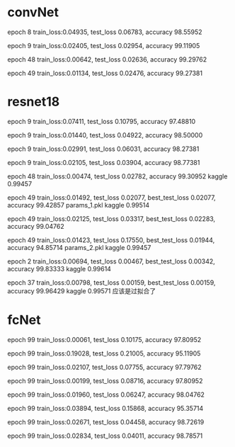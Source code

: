 <!-- Something Fishy Going On If You're Above This , Ben Hamner  0.99514 -->

# convNet
<!--  -->
epoch 8 train_loss:0.04935, test_loss 0.06783, accuracy 98.55952
<!-- 先随机旋转(-5,5)度，再以0.5的概率放大到32或pad到32，再random crop 28 -->
epoch 9 train_loss:0.02405, test_loss 0.02954, accuracy 99.11905
<!-- 先随机旋转(-5,5)度，再以0.5的概率放大到32或pad到32，再random crop 28 过拟合？？？？-->
epoch 48 train_loss:0.00642, test_loss 0.02636, accuracy 99.29762  
<!-- weight_decay=0.001，先随机旋转(-5,5)度，再以0.5的概率放大到32或pad到32，再random crop 28 过拟合？？？？-->
epoch 49 train_loss:0.01134, test_loss 0.02476, accuracy 99.27381



# resnet18
<!-- learning_rate = 0.001; optimizer = torch.optim.Adam(model.parameters(), lr=learning_rate, weight_decay=0.01) -->
epoch 9 train_loss:0.07411, test_loss 0.10795, accuracy 97.48810
<!-- learning_rate = 0.01; optimizer = torch.optim.SGD(model.parameters(), lr=learning_rate, weight_decay=0.01) -->
epoch 9 train_loss:0.01440, test_loss 0.04922, accuracy 98.50000
<!-- batch_size=256 -->
epoch 9 train_loss:0.02991, test_loss 0.06031, accuracy 98.27381
<!-- 先随机旋转(-5,5)度，再以0.5的概率放大到32或pad到32，再random crop 28 -->
epoch 9 train_loss:0.02105, test_loss 0.03904, accuracy 98.77381
<!-- weight_decay=0.0001, 先随机旋转(-5,5)度，再以0.5的概率放大到32或pad到32，再random crop 28 过拟合？？？？-->
epoch 48 train_loss:0.00474, test_loss 0.02782, accuracy 99.30952  kaggle 0.99457
<!-- weight_decay=0.001，先随机旋转(-5,5)度，再以0.5的概率放大到32或pad到32，再random crop 28 过拟合？？？？-->
epoch 49 train_loss:0.01492, test_loss 0.02077, best_test_loss 0.02077, accuracy 99.42857  params_1.pkl   kaggle 0.99514
<!-- dropout，weight_decay=0.001，先随机旋转(-5,5)度，再以0.5的概率放大到32或pad到32，再random crop 28 差很多-->
epoch 49 train_loss:0.02125, test_loss 0.03317, best_test_loss 0.02283, accuracy 99.04762  
<!-- 减去均值尝试 33.38 weight_decay=0.001，先随机旋转(-5,5)度，再以0.5的概率放大到32或pad到32，再random crop 28，为什么损失讲下去了，但是准确率没有提升 -->
epoch 49 train_loss:0.01423, test_loss 0.17550, best_test_loss 0.01944, accuracy 94.85714   params_2.pkl   kaggle 0.99457
<!-- 使用全部训练集，减去均值尝试 33.38 weight_decay=0.0005，先随机旋转(-5,5)度，再以0.5的概率放大到32或pad到32，再random crop 28 -->
epoch 2 train_loss:0.00694, test_loss 0.00467, best_test_loss 0.00342, accuracy 99.83333    kaggle 0.99614
<!-- 使用全部训练集 不减均值 weight_decay=0.0005，先随机旋转(-5,5)度，再以0.5的概率放大到32或pad到32，再random crop 28 -->
epoch 37 train_loss:0.00798, test_loss 0.00159, best_test_loss 0.00159, accuracy 99.96429  kaggle 0.99571 应该是过拟合了


# fcNet
<!-- none weight_decay -->
epoch 99 train_loss:0.00061, test_loss 0.10175, accuracy 97.80952
<!-- weight_decay=0.01 -->
epoch 99 train_loss:0.19028, test_loss 0.21005, accuracy 95.11905
<!-- weight_decay=0.001 -->
epoch 99 train_loss:0.02107, test_loss 0.07755, accuracy 97.79762
<!-- weight_decay=0.0001 -->
epoch 99 train_loss:0.00199, test_loss 0.08716, accuracy 97.80952  
<!-- 使用规则化项并不能提升准确率，虽然降低损失 -->

<!-- 先放大32，再random　crop 28-->
epoch 99 train_loss:0.01960, test_loss 0.06247, accuracy 98.04762
<!-- 先放大36，再random crop 28 -->
epoch 99 train_loss:0.03894, test_loss 0.15868, accuracy 95.35714
<!-- 以0.5的概率放大到32或pad到32，再random crop 28 -->
epoch 99 train_loss:0.02671, test_loss 0.04458, accuracy 98.72619
<!-- 先随机旋转(-5,5)度，再以0.5的概率放大到32或pad到32，再random crop 28 -->
epoch 99 train_loss:0.02834, test_loss 0.04011, accuracy 98.78571

<!-- dropout -->








